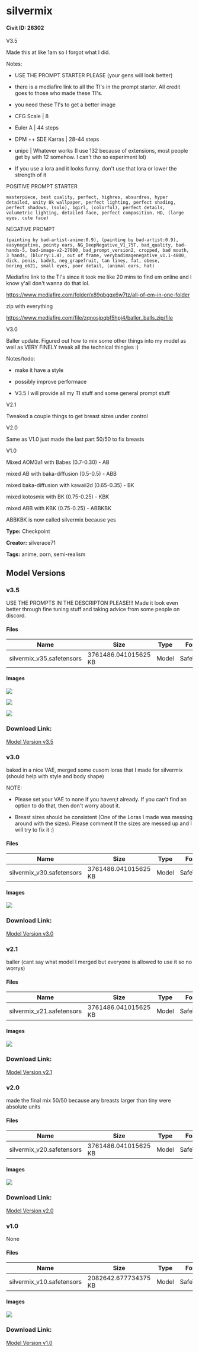# silvermix

#### Civit ID: 26302

<p>V3.5</p><p>Made this at like 1am so I forgot what I did.</p><p></p><p>Notes:</p><ul><li><p>USE THE PROMPT STARTER PLEASE (your gens will look better)</p></li><li><p>there is a mediafire link to all the TI's in the prompt starter. All credit goes to those who made these TI's.</p></li><li><p>you need these TI's to get a better image</p></li><li><p>CFG Scale | 8</p></li><li><p>Euler A | 44 steps</p></li><li><p>DPM ++ SDE Karras | 28-44 steps</p></li><li><p>unipc | Whatever works (I use 132 because of extensions, most people get by with 12 somehow. I can't tho so experiment lol)</p></li><li><p>If you use a lora and it looks funny. don't use that lora or lower the strength of it</p></li></ul><p>POSITIVE PROMPT STARTER</p><pre><code>masterpiece, best quality, perfect, highres, absurdres, hyper detailed, unity 8k wallpaper, perfect lighting, perfect shading, perfect shadows, (solo), 1girl, (colorful), perfect details, volumetric lighting, detailed face, perfect composition, HD, (large eyes, cute face)</code></pre><p>NEGATIVE PROMPT</p><pre><code>(painting by bad-artist-anime:0.9), (painting by bad-artist:0.9), easynegative, pointy ears, NG_DeepNegative_V1_75T, bad_quality, bad-hands-5, bad-image-v2-27000, bad_prompt_version2, cropped, bad mouth, 3 hands, (blurry:1.4), out of frame, verybadimagenegative_v1.1-4800, dick, penis, badv3, neg_grapefruit, tan lines, fat, obese, boring_e621, small eyes, poor detail, (animal ears, hat)</code></pre><p>Mediafire link to the TI's since it took me like 20 mins to find em online and I know y'all don't wanna do that lol.</p><p><a target="_blank" rel="ugc" href="https://www.mediafire.com/folder/x89gbgqx6w7tz/all-of-em-in-one-folder">https://www.mediafire.com/folder/x89gbgqx6w7tz/all-of-em-in-one-folder</a></p><p>zip with everything</p><p><a target="_blank" rel="ugc" href="https://www.mediafire.com/file/zqnosjpqbf5hpj4/baller_balls.zip/file">https://www.mediafire.com/file/zqnosjpqbf5hpj4/baller_balls.zip/file</a></p><p></p><p>V3.0</p><p>Baller update. Figured out how to mix some other things into my model as well as VERY FINELY tweak all the technical thingies :)</p><p></p><p>Notes/todo:</p><p></p><ul><li><p>make it have a style</p></li><li><p>possibly improve performace</p></li><li><p>V3.5 I will provide all my TI stuff and some general prompt stuff</p></li></ul><p></p><p>V2.1</p><p>Tweaked a couple things to get breast sizes under control</p><p>V2.0</p><p>Same as V1.0 just made the last part 50/50 to fix breasts</p><p>V1.0</p><p>Mixed AOM3a1 with Babes (0.7-0.30) - AB</p><p>mixed AB with baka-diffusion (0.5-0.5) - ABB</p><p>mixed baka-diffusion with kawaii2d (0.65-0.35) - BK</p><p>mixed kotosmix with BK (0.75-0.25) - KBK</p><p>mixed ABB with KBK (0.75-0.25) - ABBKBK</p><p>ABBKBK is now called silvermix because yes</p>

**Type:** Checkpoint

**Creator:** silverace71

**Tags:** anime, porn, semi-realism

## Model Versions

### v3.5

<p>USE THE PROMPTS IN THE DESCRIPTON PLEASE!!! Made it look even better through fine tuning stuff and taking advice from some people on discord. </p>

#### Files

| Name | Size | Type | Format | Download Url | AutoV1 | AutoV2 | SHA256 | CRC32 | BLAKE3 |
| --- | --- | --- | --- | --- | --- | --- | --- | --- | --- |
| silvermix_v35.safetensors | 3761486.041015625 KB | Model | SafeTensor | https://civitai.com/api/download/models/51265 | AC9F6171 | 687720777E | 687720777EFB21F92F71EDC565C2F0CC6772A696D67DE20E09641CA910608CAE | F7080257 | A3409DED3B558373264689A9A85BBC65B887576D3DF597728F1C1EDB283B9C15 |

#### Images

<p><img src="https://image.civitai.com/xG1nkqKTMzGDvpLrqFT7WA/e2ed4d1e-de93-4bfc-d560-2dc05da93a00/width=450/551953.jpeg" /></p>

<p><img src="https://image.civitai.com/xG1nkqKTMzGDvpLrqFT7WA/5f1edc0b-804b-4f48-5ac5-b8b43aa2e700/width=450/551923.jpeg" /></p>

<p><img src="https://image.civitai.com/xG1nkqKTMzGDvpLrqFT7WA/c5f5d165-2990-40d1-33b7-6c696ee0fa00/width=450/551925.jpeg" /></p>

### Download Link:

[Model Version v3.5](https://civitai.com/api/download/models/51265)

### v3.0

<p>baked in a nice VAE, merged some cusom loras that I made for silvermix (should help with style and body shape)</p><p>NOTE:</p><ul><li><p>Please set your VAE to none if you haven;t already. If you can't find an option to do that, then don't worry about it.</p></li><li><p>Breast sizes should be consistent (One of the Loras I made was messing around with the sizes). Please comment If the sizes are messed up and I will try to fix it :)</p></li></ul>

#### Files

| Name | Size | Type | Format | Download Url | AutoV1 | AutoV2 | SHA256 | CRC32 | BLAKE3 |
| --- | --- | --- | --- | --- | --- | --- | --- | --- | --- |
| silvermix_v30.safetensors | 3761486.041015625 KB | Model | SafeTensor | https://civitai.com/api/download/models/47794 | AC9F6171 | 3E2B29ADD2 | 3E2B29ADD263BA072E6849FFFFBD953A9075C636FA37CCA43C82449BCFAC3AF2 | CEF912FA | 1418B727AEE3D54074B71D672C7DB619107A3418E0C364AC8F7FC3717E190317 |

#### Images

<p><img src="https://image.civitai.com/xG1nkqKTMzGDvpLrqFT7WA/4c0d9265-1e0d-4c29-a32a-ac8f0652c900/width=450/514791.jpeg" /></p>

### Download Link:

[Model Version v3.0](https://civitai.com/api/download/models/47794)

### v2.1

<p>baller (cant say what model I merged but everyone is allowed to use it so no worrys)</p>

#### Files

| Name | Size | Type | Format | Download Url | AutoV1 | AutoV2 | SHA256 | CRC32 | BLAKE3 |
| --- | --- | --- | --- | --- | --- | --- | --- | --- | --- |
| silvermix_v21.safetensors | 3761486.041015625 KB | Model | SafeTensor | https://civitai.com/api/download/models/41352 | AC9F6171 | 30AB579F8D | 30AB579F8D6F87E9CB0AA3D9DF0E81824ED60F2836D56288BE6DE8686EC95593 | BC7F9220 | C2B2772BE92BB073EF3E66445EF68753BAE962D17380008B5D1E6F3BBC0C268F |

#### Images

<p><img src="https://image.civitai.com/xG1nkqKTMzGDvpLrqFT7WA/a495cf02-53e1-43e7-d180-9cb6d25cfc00/width=450/456046.jpeg" /></p>

### Download Link:

[Model Version v2.1](https://civitai.com/api/download/models/41352)

### v2.0

<p>made the final mix 50/50 because any breasts larger than tiny were absolute units</p>

#### Files

| Name | Size | Type | Format | Download Url | AutoV1 | AutoV2 | SHA256 | CRC32 | BLAKE3 |
| --- | --- | --- | --- | --- | --- | --- | --- | --- | --- |
| silvermix_v20.safetensors | 3761486.041015625 KB | Model | SafeTensor | https://civitai.com/api/download/models/32013 | 77E56D32 | D294CF30A6 | D294CF30A615A6584E18FCA6706DF2931E99DCFF6B8F0E74A96AD7B604E5289B | A61D1A1E | 77C235A0744B03DABCBE50B07E77618A582F08634253B71A1C956F181823C9CE |

#### Images

<p><img src="https://image.civitai.com/xG1nkqKTMzGDvpLrqFT7WA/374025b4-1e0d-4185-1876-a28dfa1d6d00/width=450/364072.jpeg" /></p>

### Download Link:

[Model Version v2.0](https://civitai.com/api/download/models/32013)

### v1.0

None

#### Files

| Name | Size | Type | Format | Download Url | AutoV1 | AutoV2 | SHA256 | CRC32 | BLAKE3 |
| --- | --- | --- | --- | --- | --- | --- | --- | --- | --- |
| silvermix_v10.safetensors | 2082642.677734375 KB | Model | SafeTensor | https://civitai.com/api/download/models/31491 | 658CCC5D | 1E9BF03927 | 1E9BF0392777D093A3B0D9D77A74778F35DDDF74697DDDA3D6998ECFE7296547 | E1F91C0E | C6CB70A7A392C86A9B7C6BDB0BDB68785447ADFC18DC81426CA1281E6F52A560 |

#### Images

<p><img src="https://image.civitai.com/xG1nkqKTMzGDvpLrqFT7WA/6f8417a3-5259-47a8-9075-3b1040b87f00/width=450/358341.jpeg" /></p>

### Download Link:

[Model Version v1.0](https://civitai.com/api/download/models/31491)

